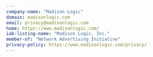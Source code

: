 ```yaml
---
company-name: "Madison Logic"
domain: madisonlogic.com
email: privacy@madisonlogic.com
home: https://www.madisonlogic.com/
iab-listing-name: "Madison Logic, Inc."
member-of: "Network Advertising Initiative"
privacy-policy: https://www.madisonlogic.com/privacy/
---
```





